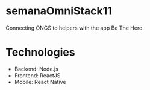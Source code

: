 # semanaOmniStack11
Connecting ONGS to helpers with the app Be The Hero.

# Technologies
* Backend: Node.js
* Frontend: ReactJS
* Mobile: React Native
